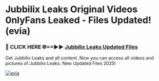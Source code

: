 # Jubbilix Leaks Original Videos 0nlyFans Leaked - Files Updated! (evia)

<h3>🔴 CLICK HERE 🌐==►► <a href="https://tinyurl.com/ehrbuxhb" rel="nofollow">Jubbilix Leaks Updated Files</a></h3>

Get Jubbilix Leaks and all content. Now you can access all videos and pictures of Jubbilix Leaks. New Updated Files 2025!

[![evia](https://i.imgur.com/lVYEuWS.gif)](https://tinyurl.com/ehrbuxhb)
